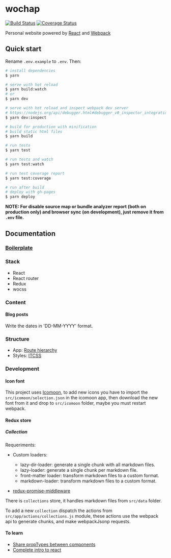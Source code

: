# wochap

[![Build Status](https://travis-ci.org/wochap/wochap.github.io.svg?branch=dev)](https://travis-ci.org/wochap/wochap.github.io)
[![Coverage Status](https://coveralls.io/repos/github/wochap/wochap.github.io/badge.svg?branch=dev)](https://coveralls.io/github/wochap/wochap.github.io?branch=dev)

Personal website powered by [React](https://facebook.github.io/react/) and [Webpack](https://webpack.github.io/)

## Quick start

Rename `.env.example` to `.env`. Then:

```sh
# install dependencies
$ yarn

# serve with hot reload
$ yarn build:watch
# or
$ yarn dev

# serve with hot reload and inspect webpack dev server
# https://nodejs.org/api/debugger.html#debugger_v8_inspector_integration_for_node_js
$ yarn dev:inspect

# build for production with minification
# build static html files
$ yarn build

# run tests
$ yarn test

# run tests and watch
$ yarn test:watch

# run test coverage report
$ yarn test:coverage

# run after build
# deploy with gh-pages
$ yarn deploy
```

**NOTE: For disable source map or bundle analyzer report (both on production only) and browser sync (on development), just remove it from `.env` file.**

## Documentation

### [Boilerplate](https://github.com/wochap/webpack-boilerplate#webpack-boilerplate)

### Stack

* React
* React router
* Redux
* wocss

### Content

#### Blog posts

Write the dates in 'DD-MM-YYYY' format.

### Structure

* App: [Route hierarchy](https://gist.github.com/ryanflorence/daafb1e3cb8ad740b346)
* Styles: [ITCSS](https://www.xfive.co/blog/itcss-scalable-maintainable-css-architecture/)

### Development

#### Icon font

This project uses [Icomoon](https://icomoon.io/app), to add new icons you have to import the `src/icomoon/selection.json` in the icomoon app, then download the new font from it and drop to `src/icomoon` folder, maybe you must restart webpack.

#### Redux store

##### Collection

Requeriments:

* Custom loaders:
  - lazy-dir-loader: generate a single chunk with all markdown files.
  - lazy-loader: generate a single chunk per markdown file.
  - front-matter loader: transform markdown files to a custom format.
  - markdown-loader: transform markdown files to a custom format.

* [redux-promise-middleware](https://github.com/pburtchaell/redux-promise-middleware)

There is `collections` store, it handles markdown files from `src/data` folder.

To add a new `collection` dispatch the actions from `src/app/actions/collections.js` module, these actions use the webpack api to generate chunks, and make webpackJsonp requests.

#### To learn

* [Share propTypes between components](http://stackoverflow.com/questions/30265327/react-js-and-proptypes-repetition-across-shared-components)
* [Complete intro to react](https://btholt.github.io/complete-intro-to-react/)
